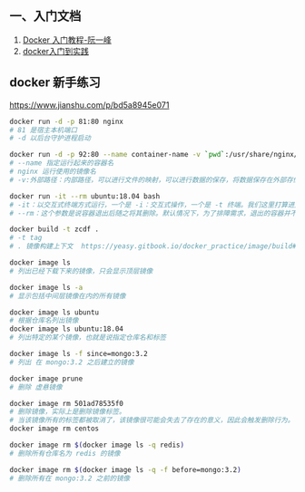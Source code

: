 ## 一、入门文档

1. [Docker 入门教程-阮一峰](https://www.ruanyifeng.com/blog/2018/02/docker-tutorial.html)
2. [docker入门到实践](https://yeasy.gitbook.io/docker_practice/network/linking)

## docker 新手练习

https://www.jianshu.com/p/bd5a8945e071

```bash
docker run -d -p 81:80 nginx
# 81 是宿主本机端口
# -d 以后台守护进程启动

docker run -d -p 92:80 --name container-name -v `pwd`:/usr/share/nginx/html nginx
# --name 指定运行起来的容器名
# nginx 运行使用的镜像名
# -v:外部路径：内部路径，可以进行文件的映射，可以进行数据的保存，将数据保存在外部存储盘中

docker run -it --rm ubuntu:18.04 bash
# -it：以交互式终端方式运行，一个是 -i：交互式操作，一个是 -t 终端。我们这里打算进入 bash 执行一些命令并查看返回结果，因此我们需要交互式终端。
# --rm：这个参数是说容器退出后随之将其删除。默认情况下，为了排障需求，退出的容器并不会立即删除，除非手动 docker rm。我们这里只是随便执行个命令，看看结果，不需要排障和保留结果，因此使用 --rm 可以避免浪费空间。

docker build -t zcdf .
# -t tag
# . 镜像构建上下文  https://yeasy.gitbook.io/docker_practice/image/build#qi-ta-docker-build-de-yong-fa

docker image ls
# 列出已经下载下来的镜像，只会显示顶层镜像

docker image ls -a
# 显示包括中间层镜像在内的所有镜像

docker image ls ubuntu
# 根据仓库名列出镜像
docker image ls ubuntu:18.04
# 列出特定的某个镜像，也就是说指定仓库名和标签

docker image ls -f since=mongo:3.2
# 列出 在 mongo:3.2 之后建立的镜像

docker image prune
# 删除 虚悬镜像

docker image rm 501ad78535f0
# 删除镜像，实际上是删除镜像标签。
# 当该镜像所有的标签都被取消了，该镜像很可能会失去了存在的意义，因此会触发删除行为。
docker image rm centos

docker image rm $(docker image ls -q redis)
# 删除所有仓库名为 redis 的镜像

docker image rm $(docker image ls -q -f before=mongo:3.2)
# 删除所有在 mongo:3.2 之前的镜像

```






